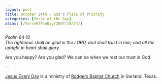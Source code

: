 ```yaml
---
layout: post
title: October 24th - God's Place of Priority
categories: [Verse of the Day]
alias: [/VerseOfTheDay/2007/10/24/]
---
```


_Psalm 64:10  
The righteous shall be glad in the LORD, and shall trust in him; and
all the upright in heart shall glory._

Are you happy? Are you glad? We can be when we rest our trust in
God.

 --

<a href=http://jesuseveryday.net>Jesus Every Day</a> is a ministry of <a href=http://rodgersbaptist.net>Rodgers Baptist Church</a> in Garland, Texas.
